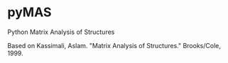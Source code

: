 # pyMAS
Python Matrix Analysis of Structures

Based on Kassimali, Aslam. "Matrix Analysis of Structures." Brooks/Cole, 1999.

